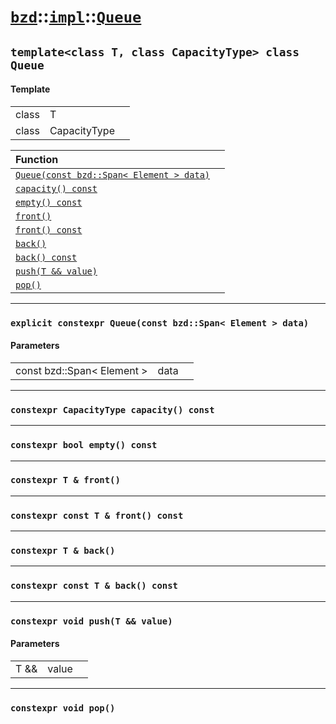 # [`bzd`](../../../index.md)::[`impl`](../../index.md)::[`Queue`](../index.md)

## `template<class T, class CapacityType> class Queue`

#### Template
||||
|---:|:---|:---|
|class|T||
|class|CapacityType||

|Function||
|:---|:---|
|[`Queue(const bzd::Span< Element > data)`](./index.md)||
|[`capacity() const`](./index.md)||
|[`empty() const`](./index.md)||
|[`front()`](./index.md)||
|[`front() const`](./index.md)||
|[`back()`](./index.md)||
|[`back() const`](./index.md)||
|[`push(T && value)`](./index.md)||
|[`pop()`](./index.md)||
------
### `explicit constexpr Queue(const bzd::Span< Element > data)`

#### Parameters
||||
|---:|:---|:---|
|const bzd::Span< Element >|data||
------
### `constexpr CapacityType capacity() const`

------
### `constexpr bool empty() const`

------
### `constexpr T & front()`

------
### `constexpr const T & front() const`

------
### `constexpr T & back()`

------
### `constexpr const T & back() const`

------
### `constexpr void push(T && value)`

#### Parameters
||||
|---:|:---|:---|
|T &&|value||
------
### `constexpr void pop()`

